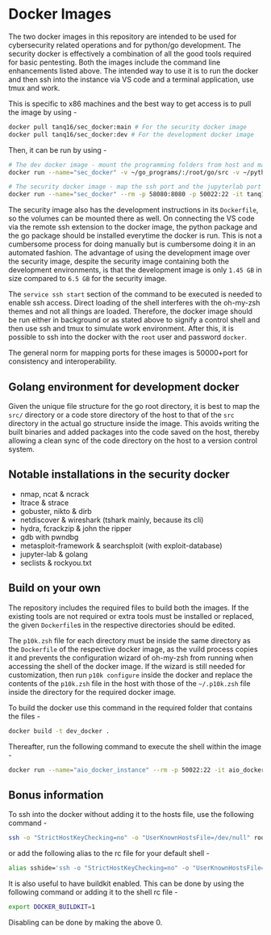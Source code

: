 # Docker Images

The two docker images in this repository are intended to be used for cybersecurity related operations and for python/go development. The security docker is effectively a combination of all the good tools required for basic pentesting. Both the images include the command line enhancements listed above. The intended way to use it is to run the docker and then ssh into the instance via VS code and a terminal application, use tmux and work.

This is specific to x86 machines and the best way to get access is to pull the image by using -
```bash
docker pull tanq16/sec_docker:main # For the security docker image
docker pull tanq16/sec_docker:dev # For the development docker image
```
Then, it can be run by using -
```bash
# The dev docker image - mount the programming folders from host and map the ssh port
docker run --name="sec_docker" -v ~/go_programs/:/root/go/src -v ~/python_programs/:/root/python/ --rm -p 50022:22 -it tanq16/sec_docker:dev zsh -c "service ssh start; zsh"

# The security docker image - map the ssh port and the jupyterlab port
docker run --name="sec_docker" --rm -p 58080:8080 -p 50022:22 -it tanq16/sec_docker:main zsh -c "service ssh start; zsh"
```

The security image also has the development instructions in its `Dockerfile`, so the volumes can be mounted there as well. On connecting the VS code via the remote ssh extension to the docker image, the python package and the go package should be installed everytime the docker is run. This is not a cumbersome process for doing manually but is cumbersome doing it in an automated fashion. The advantage of using the development image over the security image, despite the security image containing both the development environments, is that the development image is only ``1.45 GB`` in size compared to ``6.5 GB`` for the security image.

The `service ssh start` section of the command to be executed is needed to enable ssh access. Direct loading of the shell interferes with the oh-my-zsh themes and not all things are loaded. Therefore, the docker image should be run either in background or as stated above to signify a control shell and then use ssh and tmux to simulate work environment. After this, it is possible to ssh into the docker with the `root` user and password `docker`.

The general norm for mapping ports for these images is 50000+port for consistency and interoperability.

## Golang environment for development docker

Given the unique file structure for the go root directory, it is best to map the ``src/`` directory or a code store directory of the host to that of the `src` directory in the actual go structure inside the image. This avoids writing the built binaries and added packages into the code saved on the host, thereby allowing a clean sync of the code directory on the host to a version control system.

## Notable installations in the security docker

* nmap, ncat & ncrack
* ltrace & strace
* gobuster, nikto & dirb
* netdiscover & wireshark (tshark mainly, because its cli)
* hydra, fcrackzip & john the ripper
* gdb with pwndbg
* metasploit-framework & searchsploit (with exploit-database)
* jupyter-lab & golang
* seclists & rockyou.txt

## Build on your own

The repository includes the required files to build both the images. If the existing tools are not required or extra tools must be installed or replaced, the given `Dockerfile`s in the respective directories should be edited. 

The `p10k.zsh` file for each directory must be inside the same directory as the `Dockerfile` of the respective docker image, as the vuild process copies it and prevents the configuration wizard of oh-my-zsh from running when accessing the shell of the docker image. If the wizard is still needed for customization, then run `p10k configure` inside the docker and replace the contents of the `p10k.zsh` file in the host with those of the `~/.p10k.zsh` file inside the directory for the required docker image.

To build the docker use this command in the required folder that contains the files -
```bash
docker build -t dev_docker .
```
Thereafter, run the following command to execute the shell within the image -
```bash
docker run --name="aio_docker_instance" --rm -p 50022:22 -it aio_docker zsh -c "service ssh start; zsh"
```

## Bonus information

To ssh into the docker without adding it to the hosts file, use the following command -
```bash
ssh -o "StrictHostKeyChecking=no" -o "UserKnownHostsFile=/dev/null" root@localhost -p 50232
```
or add the following alias to the rc file for your default shell -
```bash
alias sshide='ssh -o "StrictHostKeyChecking=no" -o "UserKnownHostsFile=/dev/null"'
```

It is also useful to have buildkit enabled. This can be done by using the following command or adding it to the shell rc file -
```bash
export DOCKER_BUILDKIT=1
```
Disabling can be done by making the above 0.
